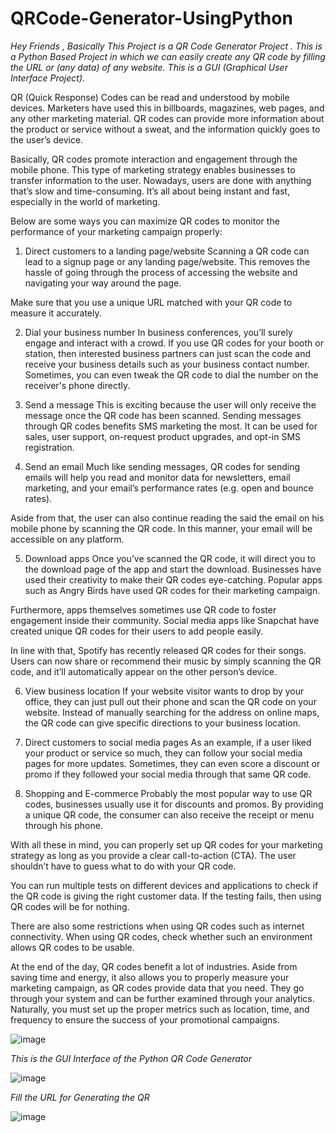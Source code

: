 # QRCode-Generator-UsingPython
*Hey Friends , Basically This Project is a QR Code Generator Project . This is a Python Based Project in which we can easily create any QR code by filling the URL or (any data)  of any website. This is a GUI (Graphical User Interface Project).* 

QR (Quick Response) Codes can be read and understood by mobile devices. Marketers have used this in billboards, magazines, web pages, and any other marketing material. QR codes can provide more information about the product or service without a sweat, and the information quickly goes to the user’s device.

Basically, QR codes promote interaction and engagement through the mobile phone. This type of marketing strategy enables businesses to transfer information to the user. Nowadays, users are done with anything that’s slow and time-consuming. It’s all about being instant and fast, especially in the world of marketing.

Below are some ways you can maximize QR codes to monitor the performance of your marketing campaign properly:

1. Direct customers to a landing page/website
Scanning a QR code can lead to a signup page or any landing page/website. This removes the hassle of going through the process of accessing the website and navigating your way around the page.

Make sure that you use a unique URL matched with your QR code to measure it accurately.

2. Dial your business number
In business conferences, you’ll surely engage and interact with a crowd. If you use QR codes for your booth or station, then interested business partners can just scan the code and receive your business details such as your business contact number. Sometimes, you can even tweak the QR code to dial the number on the receiver's phone directly.

3. Send a message
This is exciting because the user will only receive the message once the QR code has been scanned. Sending messages through QR codes benefits SMS marketing the most. It can be used for sales, user support, on-request product upgrades, and opt-in SMS registration.

4. Send an email
Much like sending messages, QR codes for sending emails will help you read and monitor data for newsletters, email marketing, and your email’s performance rates (e.g. open and bounce rates).

Aside from that, the user can also continue reading the said the email on his mobile phone by scanning the QR code. In this manner, your email will be accessible on any platform.

5. Download apps
Once you’ve scanned the QR code, it will direct you to the download page of the app and start the download. Businesses have used their creativity to make their QR codes eye-catching. Popular apps such as Angry Birds have used QR codes for their marketing campaign.

Furthermore, apps themselves sometimes use QR code to foster engagement inside their community. Social media apps like Snapchat have created unique QR codes for their users to add people easily.

In line with that, Spotify has recently released QR codes for their songs. Users can now share or recommend their music by simply scanning the QR code, and it’ll automatically appear on the other person’s device.

6. View business location
If your website visitor wants to drop by your office, they can just pull out their phone and scan the QR code on your website. Instead of manually searching for the address on online maps, the QR code can give specific directions to your business location.

7. Direct customers to social media pages
As an example, if a user liked your product or service so much, they can follow your social media pages for more updates. Sometimes, they can even score a discount or promo if they followed your social media through that same QR code.

8. Shopping and E-commerce
Probably the most popular way to use QR codes, businesses usually use it for discounts and promos. By providing a unique QR code, the consumer can also receive the receipt or menu through his phone.

With all these in mind, you can properly set up QR codes for your marketing strategy as long as you provide a clear call-to-action (CTA). The user shouldn’t have to guess what to do with your QR code.

You can run multiple tests on different devices and applications to check if the QR code is giving the right customer data. If the testing fails, then using QR codes will be for nothing.

There are also some restrictions when using QR codes such as internet connectivity. When using QR codes, check whether such an environment allows QR codes to be usable.

At the end of the day, QR codes benefit a lot of industries. Aside from saving time and energy, it also allows you to properly measure your marketing campaign, as QR codes provide data that you need. They go through your system and can be further examined through your analytics. Naturally, you must set up the proper metrics such as location, time, and frequency to ensure the success of your promotional campaigns.


![image](https://user-images.githubusercontent.com/96729663/206548818-af8eb50c-d8bf-4b10-8e4a-9625288afc68.png)

*This is the GUI Interface of the Python QR Code Generator*

![image](https://user-images.githubusercontent.com/96729663/206548971-e229d702-e2d3-4ebc-9cfc-6a1cd934d60a.png)

*Fill the URL for Generating the QR*

![image](https://user-images.githubusercontent.com/96729663/206548354-605dee7a-b669-4e87-9b5e-c5155f651029.png)
